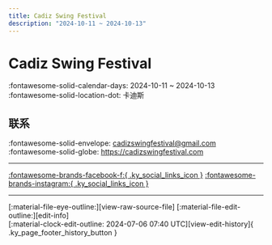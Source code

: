 ```yaml
---
title: Cadiz Swing Festival
description: "2024-10-11 ~ 2024-10-13"
---
```


# Cadiz Swing Festival 

:fontawesome-solid-calendar-days: 2024-10-11 ~ 2024-10-13  
:fontawesome-solid-location-dot: 卡迪斯  

## 联系

:fontawesome-solid-envelope: <cadizswingfestival@gmail.com>  
:fontawesome-solid-globe: <https://cadizswingfestival.com>  

---

 [:fontawesome-brands-facebook-f:{ .ky_social_links_icon }](https://www.facebook.com/profile.php?id=100057408820771) [:fontawesome-brands-instagram:{ .ky_social_links_icon }](https://instagram.com/cadizswingfestival)

---

<div class="ky_page_footer" markdown>
<div class="ky_page_footer_trailing" markdown="span">
[:material-file-eye-outline:][view-raw-source-file]
[:material-file-edit-outline:][edit-info]
</div>
<div class="ky_page_footer_leading" markdown="span">
[:material-clock-edit-outline: 2024-07-06 07:40 UTC][view-edit-history]{ .ky_page_footer_history_button }
</div>
</div>

[view-raw-source-file]: https://github.com/swingdance/events/blob/main/2024/es_ES/cadiz-swing-festival-2024.json "查看原始源文件"
[edit-info]: https://github.com/swingdance/events/issues/new?assignees=&labels=update+event&projects=&template=03-update_entity.yml&title=%5B2024%2Fes_ES%5D%20Update%20Event%3A%20Cadiz%20Swing%20Festival&region=es_ES&year=2024&id=cadiz-swing-festival-2024&name=Cadiz%20Swing%20Festival&org_id= "编辑信息"

[view-edit-history]: https://github.com/swingdance/events/commits/main/2024/es_ES/cadiz-swing-festival-2024.json "查看编辑历史"
